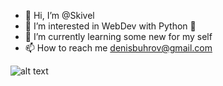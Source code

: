 - 👋 Hi, I’m @Skivel
- 👀 I’m interested in WebDev with Python 💞️
- 🌱 I’m currently learning some new for my self
- 📫 How to reach me denisbuhrov@gmail.com

![alt text](https://github.com/Skivel/matplotlib-MySkills/blob/master/graph.png)

